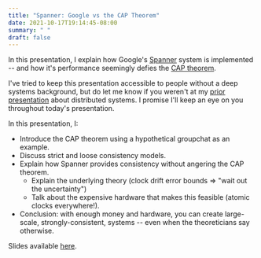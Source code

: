 ```yaml
---
title: "Spanner: Google vs the CAP Theorem"
date: 2021-10-17T19:14:45-08:00
summary: " "
draft: false
---
```


In this presentation, I explain how Google's 
[Spanner](https://static.googleusercontent.com/media/research.google.com/en//archive/spanner-osdi2012.pdf)
system is implemented -- and how it's performance seemingly defies the 
[CAP theorem](https://en.wikipedia.org/wiki/CAP_theorem). 

I've tried to keep this presentation accessible to people without a deep
systems background, but do let me know if you weren't at my 
[prior presentation](/binary-search-club/defining-time) about distributed
systems. I promise I'll keep an eye on you throughout today's presentation. 

In this presentation, I: 

- Introduce the CAP theorem using a hypothetical groupchat as an example. 
- Discuss strict and loose consistency models. 
- Explain how Spanner provides consistency without angering the CAP theorem. 
  - Explain the underlying theory (clock drift error bounds => "wait out the
    uncertainty")
  - Talk about the expensive hardware that makes this feasible (atomic clocks
    everywhere!). 
- Conclusion: with enough money and hardware, you can create large-scale,
  strongly-consistent, systems -- even when the theoreticians say otherwise. 

Slides available [here](/binary-search-club/spanner.pdf). 
